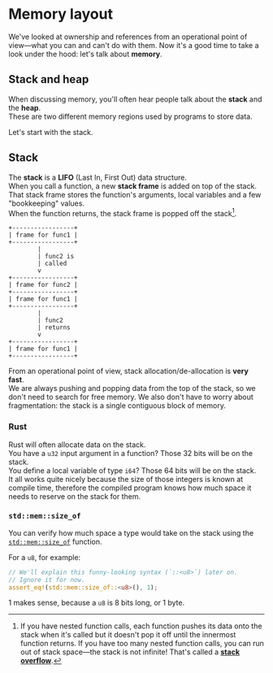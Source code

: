 # Memory layout

We've looked at ownership and references from an operational point of view—what you can and can't do with them.
Now it's a good time to take a look under the hood: let's talk about **memory**.

## Stack and heap

When discussing memory, you'll often hear people talk about the **stack** and the **heap**.\
These are two different memory regions used by programs to store data.

Let's start with the stack.

## Stack

The **stack** is a **LIFO** (Last In, First Out) data structure.\
When you call a function, a new **stack frame** is added on top of the stack. That stack frame stores
the function's arguments, local variables and a few "bookkeeping" values.\
When the function returns, the stack frame is popped off the stack[^stack-overflow].

````text
+-----------------+
| frame for func1 |
+-----------------+
        |
        | func2 is 
        | called
        v
+-----------------+
| frame for func2 |
+-----------------+
| frame for func1 |
+-----------------+
        |
        | func2  
        | returns
        v
+-----------------+
| frame for func1 |
+-----------------+
````

From an operational point of view, stack allocation/de-allocation is **very fast**.\
We are always pushing and popping data from the top of the stack, so we don't need to search for free memory.
We also don't have to worry about fragmentation: the stack is a single contiguous block of memory.

### Rust

Rust will often allocate data on the stack.\
You have a `u32` input argument in a function? Those 32 bits will be on the stack.\
You define a local variable of type `i64`? Those 64 bits will be on the stack.\
It all works quite nicely because the size of those integers is known at compile time, therefore
the compiled program knows how much space it needs to reserve on the stack for them.

### `std::mem::size_of`

You can verify how much space a type would take on the stack
using the [`std::mem::size_of`](https://doc.rust-lang.org/std/mem/fn.size_of.html) function.

For a `u8`, for example:

```rust
// We'll explain this funny-looking syntax (`::<u8>`) later on.
// Ignore it for now.
assert_eq!(std::mem::size_of::<u8>(), 1);
```

1 makes sense, because a `u8` is 8 bits long, or 1 byte.

[^stack-overflow]: If you have nested function calls, each function pushes its data onto the stack when it's called but
it doesn't pop it off until the innermost function returns.
If you have too many nested function calls, you can run out of stack space—the stack is not infinite!
That's called a [**stack overflow**](https://en.wikipedia.org/wiki/Stack_overflow).
